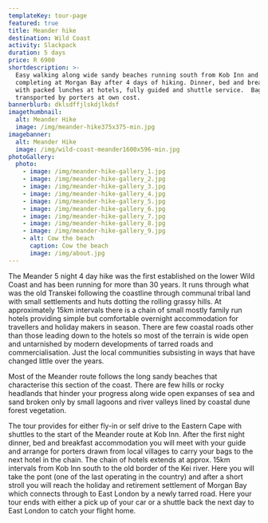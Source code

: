 ```yaml
---
templateKey: tour-page
featured: true
title: Meander hike
destination: Wild Coast
activity: Slackpack
duration: 5 days
price: R 6900
shortdescription: >-
  Easy walking along wide sandy beaches running south from Kob Inn and
  completing at Morgan Bay after 4 days of hiking. Dinner, bed and breakfast
  with packed lunches at hotels, fully guided and shuttle service.  Bags
  transported by porters at own cost.
bannerblurb: dklsdffjlskdjlkdsf
imagethumbnail:
  alt: Meander Hike
  image: /img/meander-hike375x375-min.jpg
imagebanner:
  alt: Meander Hike
  image: /img/wild-coast-meander1600x596-min.jpg
photoGallery:
  photo:
    - image: /img/meander-hike-gallery_1.jpg
    - image: /img/meander-hike-gallery_2.jpg
    - image: /img/meander-hike-gallery_3.jpg
    - image: /img/meander-hike-gallery_4.jpg
    - image: /img/meander-hike-gallery_5.jpg
    - image: /img/meander-hike-gallery_6.jpg
    - image: /img/meander-hike-gallery_7.jpg
    - image: /img/meander-hike-gallery_8.jpg
    - image: /img/meander-hike-gallery_9.jpg
    - alt: Cow the beach
      caption: Cow the beach
      image: /img/about.jpg
---
```

The Meander 5 night 4 day hike was the first established on the lower Wild Coast and has been running for more than 30 years.  It runs through what was the old Transkei following the coastline through communal tribal land with small settlements and huts dotting the rolling grassy hills. At approximately 15km intervals there is a chain of small mostly family run hotels providing simple but comfortable overnight accommodation for travellers and holiday makers in season.  There are few coastal roads other than those leading down to the hotels so most of the terrain is wide open and untarnished by modern developments of tarred roads and commercialisation.   Just the local communities subsisting in ways that have changed little over the years.

Most of the Meander route follows the long sandy beaches that characterise this section of the coast.  There are few hills or rocky headlands that hinder your progress along wide open expanses of sea and sand broken only by small lagoons and river valleys lined by coastal dune forest vegetation.

The tour provides for either fly-in or self drive to the Eastern Cape with shuttles to the start of the Meander route at Kob Inn.   After the first night dinner, bed and breakfast accommodation you will meet with your guide and arrange for porters drawn from local villages to carry your bags to the next hotel in the chain.  The chain of hotels extends at approx. 15km intervals from Kob Inn south to the old border of the Kei river.  Here you will take the pont (one of the last operating in the country) and after a short stroll you will reach the holiday and retirement settlement of Morgan Bay which connects through to East London by a newly tarred road.  Here your tour ends with either a pick up of your car or a shuttle back the next day to East London to catch your flight home.
